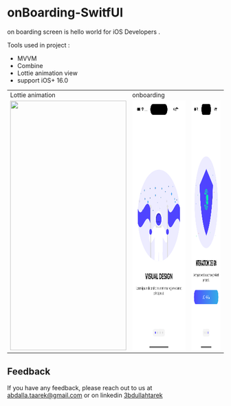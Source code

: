 # onBoarding-SwitfUI
on boarding screen is hello world for iOS Developers .

Tools used in project :
- MVVM
- Combine
- Lottie animation view
- support iOS+ 16.0

<table>
  <tr>
    <td>Lottie animation</td>
     <td>onboarding</td>
  </tr>
  <tr>
    <td><img src="https://github.com/AbdallaTarek/onBoarding-SwitfUI/blob/main/sceenShots/v1.gif" width=270 height=580></td>
    <td><img src="https://github.com/AbdallaTarek/onBoarding-SwitfUI/blob/main/sceenShots/Screen%20Shot%20-%20iPhone%2014%20Pro%20-%202023-03-19%20at%2019.33.55.png" width=270 height=580></td>
    <td><img src="https://github.com/AbdallaTarek/onBoarding-SwitfUI/blob/main/sceenShots/Screen%20Shot%20-%20iPhone%2014%20Pro%20-%202023-03-19%20at%2019.33.49.png" width=270 height=580></td>
  </tr>
 </table>

## Feedback

If you have any feedback, please reach out to us at abdalla.taarek@gmail.com or on linkedin [3bdullahtarek](https://www.linkedin.com/in/3bdullahtarek/)
